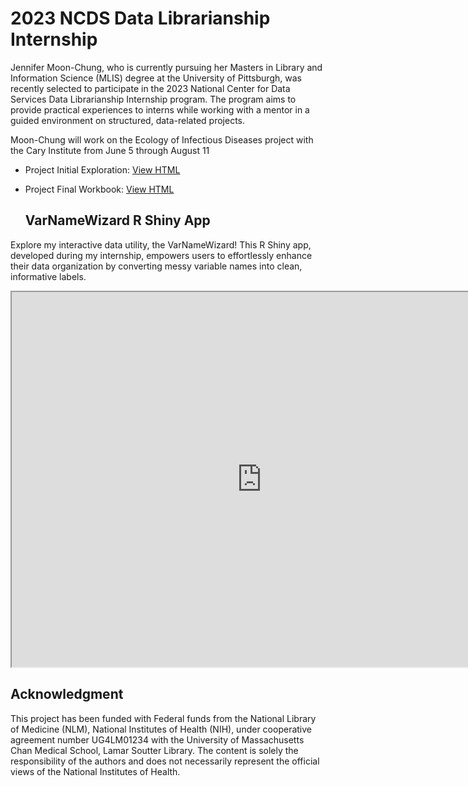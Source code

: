 # 2023 NCDS Data Librarianship Internship

Jennifer Moon-Chung, who is currently pursuing her Masters in Library and Information Science (MLIS) degree at the University of Pittsburgh, was recently selected to participate in the 2023 National Center for Data Services Data Librarianship Internship program. The program aims to provide practical experiences to interns while working with a mentor in a guided environment on structured, data-related projects.

Moon-Chung will work on the Ecology of Infectious Diseases project with the Cary Institute from June 5 through August 11

- Project Initial Exploration: [View HTML](./ZooScore-EDA-Basic-Info.html)  
- Project Final Workbook: [View HTML](./ZooScore-EDA-presentation.html)

  ## VarNameWizard R Shiny App

Explore my interactive data utility, the VarNameWizard! This R Shiny app, developed during my internship, empowers users to effortlessly enhance their data organization by converting messy variable names into clean, informative labels.

<iframe src="https://yem7.shinyapps.io/VarNameWizard/" width="800" height="600"></iframe>




## Acknowledgment
This project has been funded with Federal funds from the National Library of Medicine (NLM), National Institutes of Health (NIH), under cooperative agreement number UG4LM01234 with the University of Massachusetts Chan Medical School, Lamar Soutter Library. The content is solely the responsibility of the authors and does not necessarily represent the official views of the National Institutes of Health.
